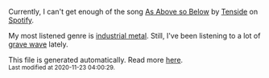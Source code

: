
  Currently, I can't get enough of the song <a href="https://open.spotify.com/track/2m8cLQ35TaUkHJ10wKFQex">As Above so Below</a> by <a href="https://open.spotify.com/artist/23d3dPHmTdEax2Ok6vTkke">Tenside</a> on <a href="https://open.spotify.com/user/9qz2xtkur2fengfsdcq8dd907?si=kq2SVrUkSNe0z1NJjpt7kg">Spotify</a>.

  My most listened genre is <a href="https://duckduckgo.com/?q=industrial metal music">industrial metal</a>.
  Still, I've been listening to a lot of <a href="https://duckduckgo.com/?q=grave wave music">grave wave</a> lately.

  This file is generated automatically. Read more <a href="https://github.com/CodeF0x/CodeF0x/blob/master/IMPORTANT.md">here</a>.
  <br>
  <sub>Last modified at 2020-11-23 04:00:29.</sub>
  